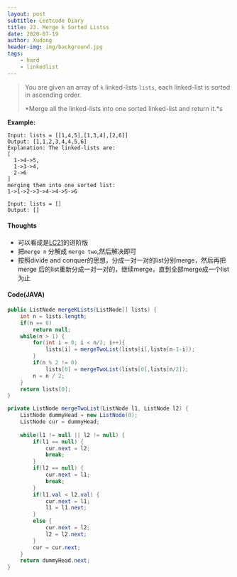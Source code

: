 ```yaml
---
layout: post
subtitle: Leetcode Diary
title: 23. Merge k Sorted Listss
date: 2020-07-19
author: Xudong
header-img: img/background.jpg
tags: 
    - hard
    - linkedlist
---
```


>You are given an array of `k` linked-lists `lists`, each linked-list is sorted in ascending order.
>
> *Merge all the linked-lists into one sorted linked-list and return it.*s

**Example:**

```
Input: lists = [[1,4,5],[1,3,4],[2,6]]
Output: [1,1,2,3,4,4,5,6]
Explanation: The linked-lists are:
[
  1->4->5,
  1->3->4,
  2->6
]
merging them into one sorted list:
1->1->2->3->4->4->5->6

Input: lists = []
Output: []
```

#### Thoughts

- 可以看成是[LC21](2020-07-17-Leetcode%20Diary-lc21.md)的进阶版
- 把`merge n` 分解成 `merge two`,然后解决即可
- 按照divide and conquer的思想，分成一对一对的list分别merge，然后再把merge 后的list重新分成一对一对的，继续merge，直到全部merge成一个list为止

#### Code(JAVA)

```java
public ListNode mergeKLists(ListNode[] lists) {
    int n = lists.length;
    if(n == 0)
        return null;
    while(n > 1) {
        for(int i = 0; i < n/2; i++){
            lists[i] = mergeTwoList(lists[i],lists[n-1-i]);
        }
        if(n % 2 != 0)
            lists[0] = mergeTwoList(lists[0],lists[n/2]);
        n = n / 2;
    } 
    return lists[0];
}

private ListNode mergeTwoList(ListNode l1, ListNode l2) {
    ListNode dummyHead = new ListNode(0);
    ListNode cur = dummyHead;
    
    while(l1 != null || l2 != null) {
        if(l1 == null) {
            cur.next = l2;
            break;
        }
        if(l2 == null) {
            cur.next = l1;
            break;
        }
        if(l1.val < l2.val) {
            cur.next = l1;
            l1 = l1.next;
        }
        else {
            cur.next = l2;
            l2 = l2.next;
        }
        cur = cur.next;
    }
    return dummyHead.next;
}
```


<script type="text/javascript" src="https://xudongliuharold.github.io/js/latex-math.js?config=default"></script>
